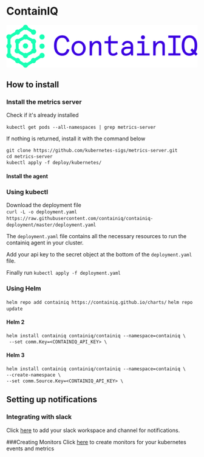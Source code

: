# ContainIQ

![Alt text](logo.png "Title")


## How to install
### Install the metrics server
Check if it's already installed 

```kubectl get pods --all-namespaces | grep metrics-server```

If nothing is returned, install it with the command below 

```
git clone https://github.com/kubernetes-sigs/metrics-server.git
cd metrics-server
kubectl apply -f deploy/kubernetes/
```
#### Install the agent 

### Using kubectl 
Download the deployment file \
 `curl -L -o deployment.yaml https://raw.githubusercontent.com/containiq/containiq-deployment/master/deployment.yaml`

The `deployment.yaml` file contains all the necessary resources to run 
the containiq agent in your cluster. 

Add your api key to the secret object at the bottom of the `deployment.yaml` file.
  
Finally run `kubectl apply -f deployment.yaml `

### Using Helm 
`helm repo add containiq https://containiq.github.io/charts/`
`helm repo update`

#### Helm 2
```
helm install containiq containiq/containiq --namespace=containiq \
 --set comm.Key=<CONTAINIQ_API_KEY> \
 ```

#### Helm 3
 
 ```
helm install containiq containiq/containiq --namespace=containiq \
--create-namespace \
--set comm.Source.Key=<CONTAINIQ_API_KEY> \
```


## Setting up notifications

### Integrating with slack 
Click [here](https://app.containiq.com/profile/integration) to add your slack workspace and channel for notifications. 

###Creating Monitors
Click [here](https://app.containiq.com/profile/monitors) to create monitors for your kubernetes events and metrics 
 
